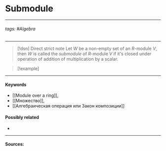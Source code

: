# Submodule
***
###### tags: #Algebra  
***
>[!dsn] Direct strict note
>Let $W$ be a non-empty set of an $R$-module $V$, then $W$ is called the *submodule* of $R$-module $V$ if it's closed under operation of addition of multiplication by a scalar.

>[!example] 
>
***
#### Keywords
- [[Module over a ring]],
- [[Множество]],
- [[Алгебраическая операция или Закон композиции]]
#### Possibly related
- 
***
#### Sources:
